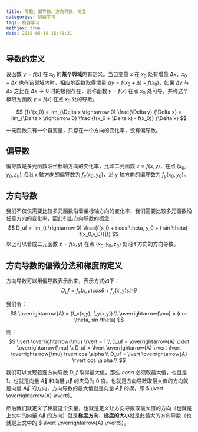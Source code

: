 ```yaml
---
title: 导数、偏导数、方向导数、梯度
categories: 机器学习
tags: 机器学习
mathjax: true
date: 2018-05-19 15:48:21
---
```


## 导数的定义
设函数 $y = f(x)$ 在 $x_0$ 的**某个邻域**内有定义。当自变量 $x$ 在 $x_0$ 处有增量 $\Delta x$，$x_0 + \Delta x$ 也在该邻域内时，相应地函数取得增量 $\Delta y = f(x_0 + \Delta) - f(x_0)$，如果 $\Delta y$ 与 $\Delta x$ 之比在 $\Delta x \rightarrow 0$ 时的极限存在，则称函数 $y=f(x)$ 在点 $x_0$  处可导，并称这个极限为函数 $y = f(x)$ 在点 $x_0$ 处的导数。

$$
{f}'(x_0) = lim_{\Delta x \rightarrow 0} \frac{\Delta y} {\Delta x} = lim_{\Delta x \rightarrow 0} \frac {f(x_0 + \Delta x) - f(x_0)} {\Delta x}
$$

一元函数只有一个自变量，只存在一个方向的变化率，没有偏导数。

## 偏导数
偏导数是多元函数沿坐标轴方向的变化率，比如二元函数 $z = f(x, y)$，在点 $(x_0, y_0, z_0)$ 点沿 x 轴方向的偏导数为 $f_x(x_0, y_0)$，沿 y 轴方向的偏导数为 $f_y(x_0, y_0)$。

## 方向导数
我们不仅仅需要比较多元函数沿着坐标轴方向的变化率，我们需要比较多元函数沿任意方向的变化率，因此引出方向导数的概念：
$$
D_uf = lim_{t \rightarrow 0} \frac{f(x_0 + t cos \theta, y_0 + t sin \theta)-f(x_0,y_0)}{t}
$$
以上可以看成二元函数 $z=f(x,y)$ 在点 $(x_0, y_0, z_0)$ 处沿 t 方向的方向导数。

## 方向导数的偏微分法和梯度的定义

方向导数可以用偏导数表示出来，表示方式如下：
$$
D_uf = f_x(x,y) cos \theta + f_y(x,y) sin \theta
$$

我们令：
$$
\overrightarrow{A} = (f_x(x,y), f_y(x,y)) \\
\overrightarrow{\mu} = (cos \theta, sin \theta)
$$

则：
$$
\lvert \overrightarrow{\mu} \rvert = 1 \\
D_uf = \overrightarrow{A} \cdot \overrightarrow{\mu} \\
D_uf = \lvert \overrightarrow{A} \rvert \lvert \overrightarrow{\mu} \rvert cos \alpha \\
D_uf = \lvert \overrightarrow{A} \rvert cos \alpha \\
$$

我们可以发现若要方向导数 $D_uf$ 取得最大值，那么 $cos \alpha$ 必须取最大值，也就是 1。也就是向量 $\overrightarrow{A}$ 和向量 $\overrightarrow{\mu}$ 的夹角为 0 度。也就是方向导数取最大值的方向就是向量 $\overrightarrow{A}$ 的方向，方向导数的最大值就是向量 $\overrightarrow{A}$ 的模，即 $ \lvert \overrightarrow{A} \rvert$。

然后我们就定义了梯度这个矢量，也就是定义让方向导数取最大值的方向（也就是上文中的向量 $\overrightarrow{A}$ 的方向）就是**梯度方向**，**梯度的大小**就是此最大的方向导数（也就是上文中的 $ \lvert \overrightarrow{A} \rvert$）。

